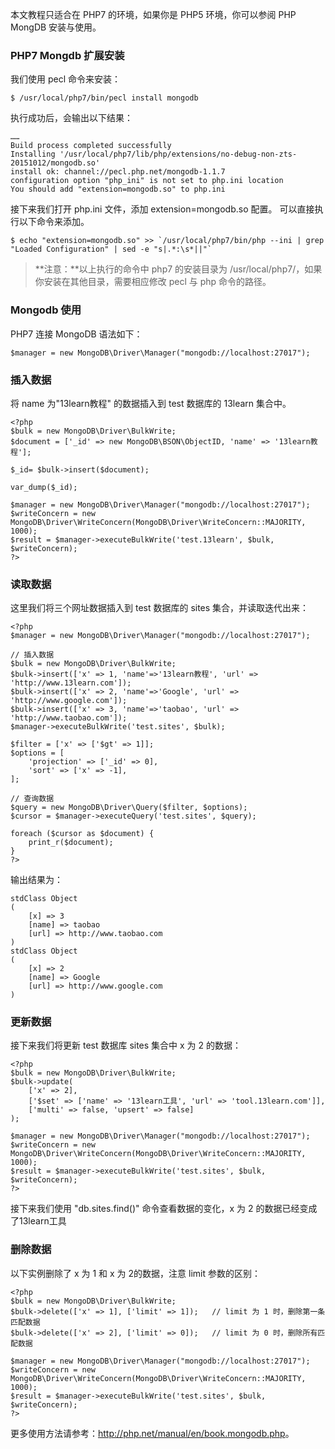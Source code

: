 本文教程只适合在 PHP7 的环境，如果你是 PHP5 环境，你可以参阅 PHP MongDB 安装与使用。

### PHP7 Mongdb 扩展安装

我们使用 pecl 命令来安装：
```other
$ /usr/local/php7/bin/pecl install mongodb
```
执行成功后，会输出以下结果：
```other
……
Build process completed successfully
Installing '/usr/local/php7/lib/php/extensions/no-debug-non-zts-20151012/mongodb.so'
install ok: channel://pecl.php.net/mongodb-1.1.7
configuration option "php_ini" is not set to php.ini location
You should add "extension=mongodb.so" to php.ini
```
接下来我们打开 php.ini 文件，添加 extension=mongodb.so 配置。
可以直接执行以下命令来添加。
```other
$ echo "extension=mongodb.so" >> `/usr/local/php7/bin/php --ini | grep "Loaded Configuration" | sed -e "s|.*:\s*||"`
```

>**注意：**以上执行的命令中 php7 的安装目录为 /usr/local/php7/，如果你安装在其他目录，需要相应修改 pecl 与 php 命令的路径。

### Mongodb 使用

PHP7 连接 MongoDB 语法如下：
```other
$manager = new MongoDB\Driver\Manager("mongodb://localhost:27017");
```

### 插入数据

将 name 为"13learn教程" 的数据插入到 test 数据库的 13learn 集合中。
```other
<?php
$bulk = new MongoDB\Driver\BulkWrite;
$document = ['_id' => new MongoDB\BSON\ObjectID, 'name' => '13learn教程'];

$_id= $bulk->insert($document);

var_dump($_id);

$manager = new MongoDB\Driver\Manager("mongodb://localhost:27017");  
$writeConcern = new MongoDB\Driver\WriteConcern(MongoDB\Driver\WriteConcern::MAJORITY, 1000);
$result = $manager->executeBulkWrite('test.13learn', $bulk, $writeConcern);
?>
```

### 读取数据

这里我们将三个网址数据插入到 test 数据库的 sites 集合，并读取迭代出来：
```other
<?php
$manager = new MongoDB\Driver\Manager("mongodb://localhost:27017");  

// 插入数据
$bulk = new MongoDB\Driver\BulkWrite;
$bulk->insert(['x' => 1, 'name'=>'13learn教程', 'url' => 'http://www.13learn.com']);
$bulk->insert(['x' => 2, 'name'=>'Google', 'url' => 'http://www.google.com']);
$bulk->insert(['x' => 3, 'name'=>'taobao', 'url' => 'http://www.taobao.com']);
$manager->executeBulkWrite('test.sites', $bulk);

$filter = ['x' => ['$gt' => 1]];
$options = [
    'projection' => ['_id' => 0],
    'sort' => ['x' => -1],
];

// 查询数据
$query = new MongoDB\Driver\Query($filter, $options);
$cursor = $manager->executeQuery('test.sites', $query);

foreach ($cursor as $document) {
    print_r($document);
}
?>
```
输出结果为：
```other
stdClass Object
(
    [x] => 3
    [name] => taobao
    [url] => http://www.taobao.com
)
stdClass Object
(
    [x] => 2
    [name] => Google
    [url] => http://www.google.com
)
```

### 更新数据

接下来我们将更新 test 数据库 sites 集合中 x 为 2 的数据：
```other
<?php
$bulk = new MongoDB\Driver\BulkWrite;
$bulk->update(
    ['x' => 2],
    ['$set' => ['name' => '13learn工具', 'url' => 'tool.13learn.com']],
    ['multi' => false, 'upsert' => false]
);

$manager = new MongoDB\Driver\Manager("mongodb://localhost:27017");  
$writeConcern = new MongoDB\Driver\WriteConcern(MongoDB\Driver\WriteConcern::MAJORITY, 1000);
$result = $manager->executeBulkWrite('test.sites', $bulk, $writeConcern);
?>
```
接下来我们使用 "db.sites.find()" 命令查看数据的变化，x 为 2 的数据已经变成了13learn工具

### 删除数据

以下实例删除了 x 为 1 和 x 为 2的数据，注意 limit 参数的区别：
```other
<?php
$bulk = new MongoDB\Driver\BulkWrite;
$bulk->delete(['x' => 1], ['limit' => 1]);   // limit 为 1 时，删除第一条匹配数据
$bulk->delete(['x' => 2], ['limit' => 0]);   // limit 为 0 时，删除所有匹配数据

$manager = new MongoDB\Driver\Manager("mongodb://localhost:27017");  
$writeConcern = new MongoDB\Driver\WriteConcern(MongoDB\Driver\WriteConcern::MAJORITY, 1000);
$result = $manager->executeBulkWrite('test.sites', $bulk, $writeConcern);
?>
```
更多使用方法请参考：<http://php.net/manual/en/book.mongodb.php>。